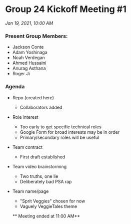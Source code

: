 # Group 24 Kickoff Meeting #1
*Jan 19, 2021, 10:00 AM*

### Present Group Members:
- Jackson Conte
- Adam Yoshinaga
- Noah Verdegan
- Ahmed Hussaini
- Anurag Asthana
- Roger Ji

### Agenda
- Repo (created here)
  - Collaborators added
- Role interest
  - Too early to get specific technical roles
  - Google Form for broad interests may be in order
  - Primary/secondary roles will be useful
- Team contract
  - First draft established
- Team video brainstorming
  - Two truths, one lie
  - Deliberately bad PSA rap
- Team name/page
  - "Sprit Veggies" chosen for now
  - Vaguely VeggieTales theme
  
  ** Meeting ended at 11:00 AM**
